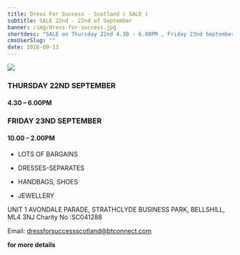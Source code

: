 ```yaml
---
title: Dress For Success - Scotland ( SALE )
subtitle: SALE 22nd - 22nd of September
banner: /img/dress-for-success.jpg
shortdesc: "SALE on Thursday 22nd 4.30 - 6.00PM , Friday 23nd September 10.00 - 2.00PM ( Lots of Bargains, Dress-Separates, Handbags, Shoes, Jewellery ).\n\n    "
cmsUserSlug: ""
date: 2016-09-13 
---
```


![](/img/dress-for-success.jpg)

### THURSDAY 22ND SEPTEMBER

#### **4.30 – 6.00PM**

### FRIDAY 23ND SEPTEMBER

#### **10.00 – 2.00PM**

* LOTS OF BARGAINS

* DRESSES-SEPARATES&#13;

* HANDBAGS, SHOES

* JEWELLERY

UNIT 1 AVONDALE PARADE, STRATHCLYDE BUSINESS PARK, BELLSHILL, ML4 3NJ Charity No :SC041288

Email: [dressforsuccessscotland@btconnect.com](mailto:dressforsuccessscotland@btconnect.com) 

**for more details**